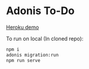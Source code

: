 # Adonis To-Do

[Heroku demo](https://tranquil-gorge-19560.herokuapp.com/)

To run on local (In cloned repo):
```bash
npm i
adonis migration:run
npm run serve
```
